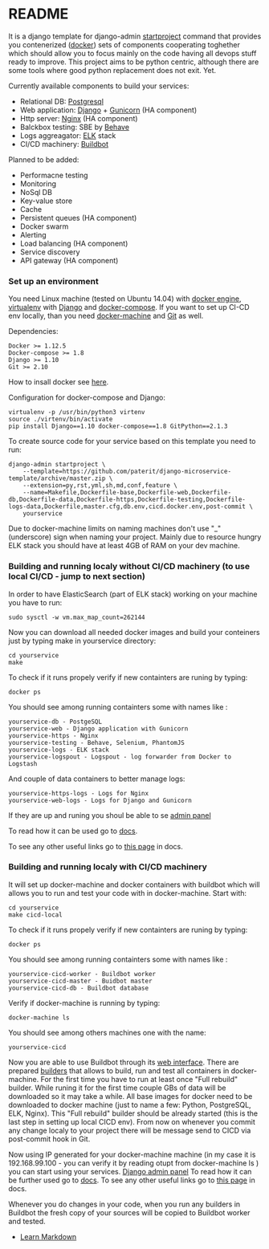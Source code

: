 # README #

It is a django template for django-admin [startproject](https://docs.djangoproject.com/en/1.10/ref/django-admin/#startproject) command that provides you contenerized ([docker](https://www.docker.com/)) sets of components cooperating toghether which should allow you to focus mainly on the code having all devops stuff ready to improve.
This project aims to be python centric, although there are some tools where good python replacement does not exit. Yet.

Currently available components to build your services:
- Relational DB: [Postgresql](https://www.postgresql.org/)
- Web application: [Django](https://www.djangoproject.com/) + [Gunicorn](http://gunicorn.org/) (HA component)
- Http server: [Nginx](https://nginx.org/) (HA component)
- Balckbox testing: SBE by [Behave](http://pythonhosted.org/behave/)
- Logs aggreagator: [ELK](https://www.elastic.co/products) stack
- CI/CD machinery: [Buildbot](http://buildbot.net/)

Planned to be added:
- Performacne testing
- Monitoring
- NoSql DB
- Key-value store
- Cache
- Persistent queues (HA component)
- Docker swarm
- Alerting
- Load balancing (HA component)
- Service discovery
- API gateway (HA component)

### Set up an environment ###

You need Linux machine (tested on Ubuntu 14.04) with [docker engine](https://docs.docker.com/engine/), [virtualenv](https://virtualenv.pypa.io/en/stable/) with [Django](https://www.djangoproject.com/) and [docker-compose](https://docs.docker.com/compose/). If you want to set up CI-CD env locally, than you need [docker-machine](https://docs.docker.com/machine/) and [Git](https://git-scm.com/) as well.

Dependencies:

    Docker >= 1.12.5 
    Docker-compose >= 1.8
    Django >= 1.10
    Git >= 2.10

How to insall docker see [here](https://docs.docker.com/engine/installation/).

Configuration for docker-compose and Django:

    virtualenv -p /usr/bin/python3 virtenv
    source ./virtenv/bin/activate
    pip install Django==1.10 docker-compose==1.8 GitPython==2.1.3
    
To create source code for your service based on this template you need to run:

    django-admin startproject \
        --template=https://github.com/paterit/django-microservice-template/archive/master.zip \
        --extension=py,rst,yml,sh,md,conf,feature \
        --name=Makefile,Dockerfile-base,Dockerfile-web,Dockerfile-db,Dockerfile-data,Dockerfile-https,Dockerfile-testing,Dockerfile-logs-data,Dockerfile,master.cfg,db.env,cicd.docker.env,post-commit \
        yourservice

Due to docker-machine limits on naming machines don't use "_" (underscore) sign when naming your project.
Mainly due to resource hungry ELK stack you should have at least 4GB of RAM on your dev machine.

### Building and running localy without CI/CD machinery (to use local CI/CD - jump to next section)
In order to have ElasticSearch (part of ELK stack) working on your machine you have to run:

    sudo sysctl -w vm.max_map_count=262144

Now you can download all needed docker images and build your conteiners just by typing make in yourservice directory:

    cd yourservice
    make

To check if it runs propely verify if new containters are runing by typing:

    docker ps

You should see among running containters some with names like :

    yourservice-db - PostgeSQL
    yourservice-web - Django application with Gunicorn
    yourservice-https - Nginx
    yourservice-testing - Behave, Selenium, PhantomJS
    yourservice-logs - ELK stack
    yourservice-logspout - Logspout - log forwarder from Docker to Logstash

And couple of data containers to better manage logs:

    yourservice-https-logs - Logs for Nginx
    yourservice-web-logs - Logs for Django and Gunicorn

If they are up and runing you shoul be able to se [admin panel](http://127.0.0.1/admin)

To read how it can be used go to [docs](https://127.0.0.1/docs).

To see any other useful links go to [this page](https://127.0.0.1/docs/links_page.html) in docs.

### Building and running localy with CI/CD machinery
It will set up docker-machine and docker containers with buildbot which will allows you to run and test your code with in docker-machine. Start with:

    cd yourservice
    make cicd-local

To check if it runs propely verify if new containters are runing by typing:

    docker ps

You should see among running containters some with names like :

    yourservice-cicd-worker - Buildbot worker
    yourservice-cicd-master - Buidbot master
    yourservice-cicd-db - Buildbot database
    
Verify if docker-machine is running by typing:

    docker-machine ls
    
You should see among others machines one with the name:

    yourservice-cicd
    
Now you are able to use Buildbot through its [web interface](http://localhost:8010/). There are prepared [builders](http://localhost:8010/#/builders) that allows to build, run and test all containers in docker-machine.
For the first time you have to run at least once "Full rebuild" builder. While runing it for the first time couple GBs of data will be downloaded so it may take a while. All base images for docker need to be downloaded to docker machine (just to name a few: Python, PostgreSQL, ELK, Nginx).
This "Full rebuild" builder should be already started (this is the last step in setting up local CICD env).
From now on whenever you commit any change localy to your project there will be message send to CICD via post-commit hook in Git.

Now using IP generated for your docker-machine machine (in my case it is 192.168.99.100 - you can verify it by reading otupt from docker-machine ls ) you can start using your services.
[Django admin panel](http://192.168.99.100/admin)
To read how it can be further used go to [docs](https://192.168.99.100/docs).
To see any other useful links go to [this page](https://127.0.0.1/docs/links_page.html) in docs.

Whenever you do changes in your code, when you run any builders in Buildbot the fresh copy of your sources will be copied to Buildbot worker and tested.


* [Learn Markdown](https://bitbucket.org/tutorials/markdowndemo)
